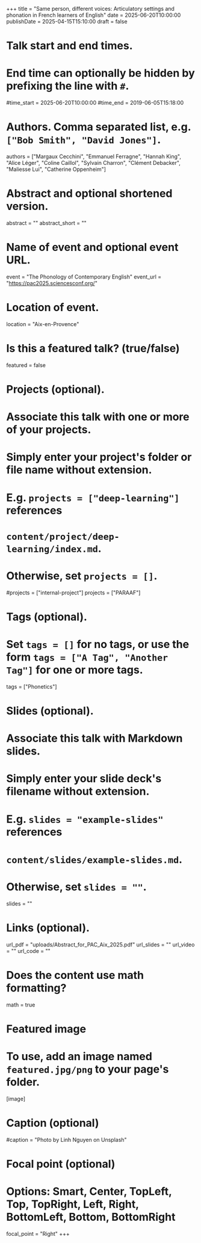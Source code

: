 +++
title = "Same person, different voices: Articulatory settings and phonation in French learners of English"
date = 2025-06-20T10:00:00 
publishDate = 2025-04-15T15:10:00
draft = false

# Talk start and end times.
#   End time can optionally be hidden by prefixing the line with `#`.
#time_start = 2025-06-20T10:00:00
#time_end = 2019-06-05T15:18:00

# Authors. Comma separated list, e.g. `["Bob Smith", "David Jones"]`.
authors = ["Margaux Cecchini", "Emmanuel Ferragne", "Hannah King", "Alice Léger", "Coline Caillol", "Sylvain Charron", "Clément Debacker", "Maliesse Lui", "Catherine Oppenheim"]

# Abstract and optional shortened version.
abstract = ""
abstract_short = ""

# Name of event and optional event URL.
event = "The Phonology of Contemporary English"
event_url = "https://pac2025.sciencesconf.org/"

# Location of event.
location = "Aix-en-Provence"

# Is this a featured talk? (true/false)
featured = false

# Projects (optional).
#   Associate this talk with one or more of your projects.
#   Simply enter your project's folder or file name without extension.
#   E.g. `projects = ["deep-learning"]` references 
#   `content/project/deep-learning/index.md`.
#   Otherwise, set `projects = []`.
#projects = ["internal-project"]
projects = ["PARAAF"]

# Tags (optional).
#   Set `tags = []` for no tags, or use the form `tags = ["A Tag", "Another Tag"]` for one or more tags.
tags = ["Phonetics"]

# Slides (optional).
#   Associate this talk with Markdown slides.
#   Simply enter your slide deck's filename without extension.
#   E.g. `slides = "example-slides"` references 
#   `content/slides/example-slides.md`.
#   Otherwise, set `slides = ""`.
slides = ""

# Links (optional).
url_pdf = "uploads/Abstract_for_PAC_Aix_2025.pdf"
url_slides = ""
url_video = ""
url_code = ""

# Does the content use math formatting?
math = true

# Featured image
# To use, add an image named `featured.jpg/png` to your page's folder. 
[image]
  # Caption (optional)
  #caption = "Photo by Linh Nguyen on Unsplash"

  # Focal point (optional)
  # Options: Smart, Center, TopLeft, Top, TopRight, Left, Right, BottomLeft, Bottom, BottomRight
  focal_point = "Right"
+++
